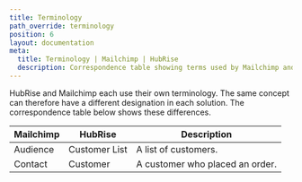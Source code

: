 ```yaml
---
title: Terminology
path_override: terminology
position: 6
layout: documentation
meta:
  title: Terminology | Mailchimp | HubRise
  description: Correspondence table showing terms used by Mailchimp and those used on HubRise for the same concept. Connect apps and synchronise your data.
---
```


HubRise and Mailchimp each use their own terminology. The same concept can therefore have a different designation in each solution. The correspondence table below shows these differences.

| Mailchimp | HubRise       | Description                     |
| --------- | ------------- | ------------------------------- |
| Audience  | Customer List | A list of customers.            |
| Contact   | Customer      | A customer who placed an order. |
